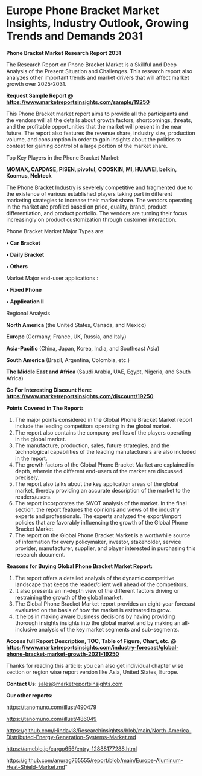 # Europe Phone Bracket Market Insights, Industry Outlook, Growing Trends and Demands 2031

<strong>Phone Bracket Market Research Report 2031</strong>

The Research Report on Phone Bracket Market is a Skillful and Deep Analysis of the Present Situation and Challenges. This research report also analyzes other important trends and market drivers that will affect market growth over 2025-2031.

<strong>Request Sample Report @ <a href=https://www.marketreportsinsights.com/sample/19250>https://www.marketreportsinsights.com/sample/19250</a></strong>

This Phone Bracket market report aims to provide all the participants and the vendors will all the details about growth factors, shortcomings, threats, and the profitable opportunities that the market will present in the near future. The report also features the revenue share, industry size, production volume, and consumption in order to gain insights about the politics to contest for gaining control of a large portion of the market share.

Top Key Players in the Phone Bracket Market:

<strong>MOMAX, CAPDASE, PISEN, pivoful, COOSKIN, MI, HUAWEI, belkin, Koomus, Nekteck</strong>

The Phone Bracket Industry is severely competitive and fragmented due to the existence of various established players taking part in different marketing strategies to increase their market share. The vendors operating in the market are profiled based on price, quality, brand, product differentiation, and product portfolio. The vendors are turning their focus increasingly on product customization through customer interaction.

Phone Bracket Market Major Types are:

<strong>• Car Bracket

• Daily Bracket

• Others</strong>

Market Major end-user applications :

<strong>• Fixed Phone

• Application II</strong>

Regional Analysis

</u><strong><b>North America</b></strong> (the United States, Canada, and Mexico)

<strong><b>Europe </b></strong>(Germany, France, UK, Russia, and Italy)

<strong><b>Asia-Pacific</b></strong> (China, Japan, Korea, India, and Southeast Asia)

<strong><b>South America</b></strong> (Brazil, Argentina, Colombia, etc.)

<strong><b>The Middle East and Africa</b></strong> (Saudi Arabia, UAE, Egypt, Nigeria, and South Africa)

<strong>Go For Interesting Discount Here: <a href=https://www.marketreportsinsights.com/discount/19250>https://www.marketreportsinsights.com/discount/19250</a></strong>

<strong>Points Covered in The Report:</strong>
<ol>
  <li>The major points considered in the Global Phone Bracket Market report include the leading competitors operating in the global market.</li>
  <li>The report also contains the company profiles of the players operating in the global market.</li>
  <li>The manufacture, production, sales, future strategies, and the technological capabilities of the leading manufacturers are also included in the report.</li>
  <li>The growth factors of the Global Phone Bracket Market are explained in-depth, wherein the different end-users of the market are discussed precisely.</li>
  <li>The report also talks about the key application areas of the global market, thereby providing an accurate description of the market to the readers/users.</li>
  <li>The report incorporates the SWOT analysis of the market. In the final section, the report features the opinions and views of the industry experts and professionals. The experts analyzed the export/import policies that are favorably influencing the growth of the Global Phone Bracket Market.</li>
  <li>The report on the Global Phone Bracket Market is a worthwhile source of information for every policymaker, investor, stakeholder, service provider, manufacturer, supplier, and player interested in purchasing this research document.</li>
</ol>
<strong>Reasons for Buying Global Phone Bracket Market Report:</strong>

<ol>
  <li>The report offers a detailed analysis of the dynamic competitive landscape that keeps the reader/client well ahead of the competitors.</li>
  <li>It also presents an in-depth view of the different factors driving or restraining the growth of the global market.</li>
  <li>The Global Phone Bracket Market report provides an eight-year forecast evaluated on the basis of how the market is estimated to grow.</li>
  <li>It helps in making aware business decisions by having providing thorough insights insights into the global market and by making an all-inclusive analysis of the key market segments and sub-segments.</li>
</ol>
<strong>Access full Report Description, TOC, Table of Figure, Chart, etc. @ <a href=https://www.marketreportsinsights.com/industry-forecast/global-phone-bracket-market-growth-2021-19250>https://www.marketreportsinsights.com/industry-forecast/global-phone-bracket-market-growth-2021-19250</a></strong>


Thanks for reading this article; you can also get individual chapter wise section or region wise report version like Asia, United States, Europe.

<strong>Contact Us:</strong>
sales@marketreportsinsights.com

<strong>Our other reports:</strong>

<a href=https://tanomuno.com/illust/490479>https://tanomuno.com/illust/490479</a>

<a href=https://tanomuno.com/illust/486049>https://tanomuno.com/illust/486049</a>

<a href=https://github.com/Hindavi8/Researchinsightss/blob/main/North-America-Distributed-Energy-Generation-Systems-Market.md>https://github.com/Hindavi8/Researchinsightss/blob/main/North-America-Distributed-Energy-Generation-Systems-Market.md</a>

<a href=https://ameblo.jp/cargo656/entry-12888177288.html>https://ameblo.jp/cargo656/entry-12888177288.html</a>

<a href=https://github.com/anurag765555/report/blob/main/Europe-Aluminum-Heat-Shield-Market.md>https://github.com/anurag765555/report/blob/main/Europe-Aluminum-Heat-Shield-Market.md</a>"
